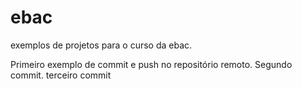 # ebac
exemplos de projetos para o curso da ebac.

Primeiro exemplo de commit e push no repositório remoto.
Segundo commit.
terceiro commit

